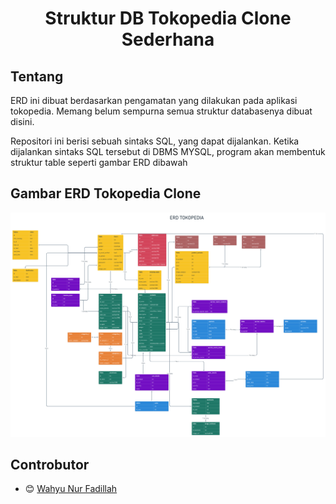 <h1 style="text-align: center;">Struktur DB Tokopedia Clone Sederhana</h1>

## Tentang

ERD ini dibuat berdasarkan pengamatan yang dilakukan pada aplikasi tokopedia. Memang belum sempurna semua struktur databasenya dibuat disini.

Repositori ini berisi sebuah sintaks SQL, yang dapat dijalankan. Ketika dijalankan sintaks SQL tersebut di DBMS MYSQL, program akan membentuk struktur table seperti gambar ERD dibawah

## Gambar ERD Tokopedia Clone

![Erd DB tokopedia clone](ERD_TOKOPEDIA.png "a title")

## Controbutor

- :blush: [Wahyu Nur Fadillah](https://github.com/wahyunf354)
